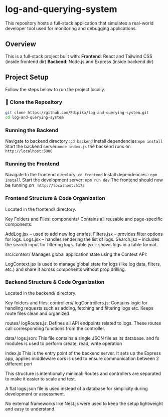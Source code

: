# log-and-querying-system
This repository hosts a full-stack application that simulates a real-world developer tool used for monitoring and debugging applications.

## Overview
This is a full-stack project built with:
**Frontend**: React and Tailwind CSS  (inside frontend dir)
**Backend**: Node.js and Express (inside backend dir)

## Project Setup
Follow the steps below to run the project locally.

### 🔄 Clone the Repository
```bash
git clone https://github.com/Edipika/log-and-querying-system.git
cd log-and-querying-system  
```
### Running the Backend
Navigate to backend directory :```cd backend``` 
Install dependencies:```npm install```
Start the backend server:```node index.js```
the backend runs on ```http://localhost:5000```

### Running the Frontend
Navigate to the frontend directory: ```cd frontend```
Install dependencies : ```npm install```
Start the development server: ```npm run dev```
The frontend should now be running on ``` http://localhost:5173```


### Frontend Structure & Code Organization
Located in the frontend/ directory.

Key Folders and Files:
components/
Contains all reusable and page-specific components:

AddLog.jsx – used to add new log entries.
Filters.jsx – provides filter options for logs.
Logs.jsx – handles rendering the list of logs.
Search.jsx – includes the search input for filtering logs.
Table.jsx – shows logs in a table format.

src/context/
Manages global application state using the Context API:

LogContext.jsx is used to manage global state for logs (like log data, filters, etc.) and share it across components without prop drilling. 

### Backend Structure & Code Organization
Located in the backend/ directory.

Key folders and files:
controllers/
logControllers.js:  Contains logic for handling requests such as adding, fetching and filtering logs etc. Keeps route files clean and organized.

routes/
logRoutes.js: Defines all API endpoints related to logs. These routes call corresponding functions from the controller.

data/
logs.json: This file contains a single JSON file as its database. and fs modules is used to perform create, read, write operation

index.js
This is the entry point of the backend server. It sets up the Express app, applies middleware cors is used to ensure communication between 2 different port


This structure is intentionally minimal:
Routes and controllers are separated to make it easier to scale and test.

A flat logs.json file is used instead of a database for simplicity during development or assessment.

No external frameworks like Nest.js were used to keep the setup lightweight and easy to understand. 

